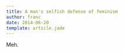 ```yaml
---
title: A man's selfish defense of feminism
author: franc
date: 2014-06-20
template: article.jade
---
```


Meh. 